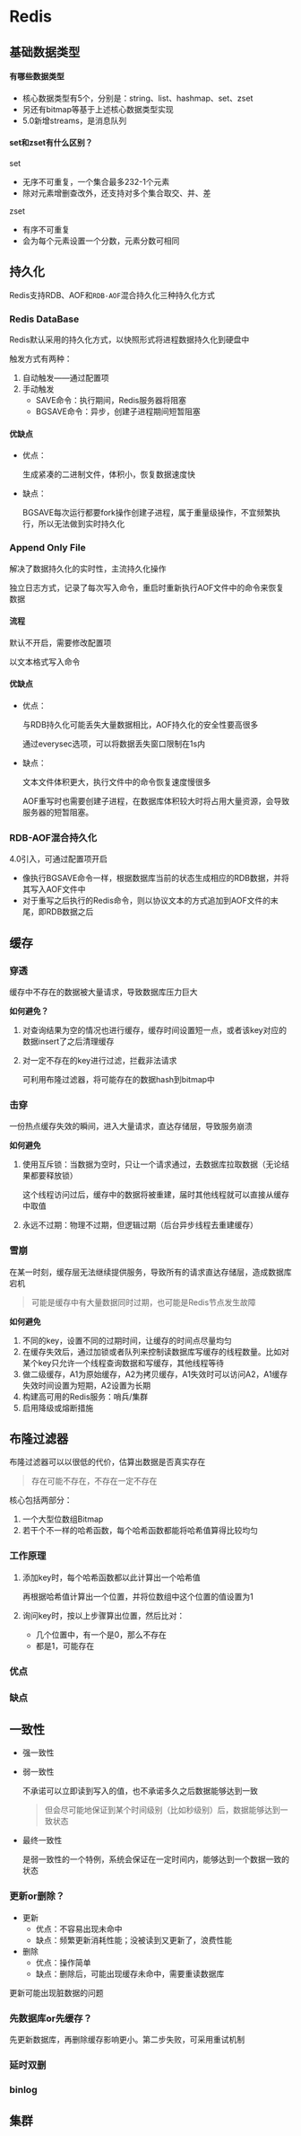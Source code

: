 # Redis

## 基础数据类型

#### 有哪些数据类型

* 核心数据类型有5个，分别是：string、list、hashmap、set、zset
* 另还有bitmap等基于上述核心数据类型实现
* 5.0新增streams，是消息队列

#### set和zset有什么区别？

set

* 无序不可重复，一个集合最多232-1个元素
* 除对元素增删查改外，还支持对多个集合取交、并、差

zset

* 有序不可重复
* 会为每个元素设置一个分数，元素分数可相同

## 持久化

Redis支持RDB、AOF和`RDB-AOF`混合持久化三种持久化方式

### Redis DataBase

Redis默认采用的持久化方式，以快照形式将进程数据持久化到硬盘中

触发方式有两种：

1. 自动触发——通过配置项
2. 手动触发
   * SAVE命令：执行期间，Redis服务器将阻塞
   * BGSAVE命令：异步，创建子进程期间短暂阻塞

#### 优缺点

* 优点：

  生成紧凑的二进制文件，体积小，恢复数据速度快

* 缺点：

  BGSAVE每次运行都要fork操作创建子进程，属于重量级操作，不宜频繁执行，所以无法做到实时持久化

### Append Only File

解决了数据持久化的实时性，主流持久化操作

独立日志方式，记录了每次写入命令，重启时重新执行AOF文件中的命令来恢复数据

#### 流程

默认不开启，需要修改配置项

以文本格式写入命令

#### 优缺点

* 优点：

  与RDB持久化可能丢失大量数据相比，AOF持久化的安全性要高很多

  通过everysec选项，可以将数据丢失窗口限制在1s内

* 缺点：

  文本文件体积更大，执行文件中的命令恢复速度慢很多

  AOF重写时也需要创建子进程，在数据库体积较大时将占用大量资源，会导致服务器的短暂阻塞。

### RDB-AOF混合持久化

4.0引入，可通过配置项开启

- 像执行BGSAVE命令一样，根据数据库当前的状态生成相应的RDB数据，并将其写入AOF文件中
- 对于重写之后执行的Redis命令，则以协议文本的方式追加到AOF文件的末尾，即RDB数据之后

## 缓存

### 穿透

缓存中不存在的数据被大量请求，导致数据库压力巨大

**如何避免？**

1. 对查询结果为空的情况也进行缓存，缓存时间设置短一点，或者该key对应的数据insert了之后清理缓存

2. 对一定不存在的key进行过滤，拦截非法请求

   可利用布隆过滤器，将可能存在的数据hash到bitmap中

### 击穿

一份热点缓存失效的瞬间，进入大量请求，直达存储层，导致服务崩溃

**如何避免**

1. 使用互斥锁：当数据为空时，只让一个请求通过，去数据库拉取数据（无论结果都要释放锁）

   这个线程访问过后，缓存中的数据将被重建，届时其他线程就可以直接从缓存中取值

2. 永远不过期：物理不过期，但逻辑过期（后台异步线程去重建缓存）

### 雪崩

在某一时刻，缓存层无法继续提供服务，导致所有的请求直达存储层，造成数据库宕机

>  可能是缓存中有大量数据同时过期，也可能是Redis节点发生故障

**如何避免**

1. 不同的key，设置不同的过期时间，让缓存的时间点尽量均匀
2. 在缓存失效后，通过加锁或者队列来控制读数据库写缓存的线程数量。比如对某个key只允许一个线程查询数据和写缓存，其他线程等待
3. 做二级缓存，A1为原始缓存，A2为拷贝缓存，A1失效时可以访问A2，A1缓存失效时间设置为短期，A2设置为长期
4. 构建高可用的Redis服务：哨兵/集群
5. 启用降级或熔断措施

## 布隆过滤器

布隆过滤器可以以很低的代价，估算出数据是否真实存在

> 存在可能不存在，不存在一定不存在

核心包括两部分：

1. 一个大型位数组Bitmap
2. 若干个不一样的哈希函数，每个哈希函数都能将哈希值算得比较均匀

### 工作原理

1. 添加key时，每个哈希函数都以此计算出一个哈希值

   再根据哈希值计算出一个位置，并将位数组中这个位置的值设置为1

2. 询问key时，按以上步骤算出位置，然后比对：

   * 几个位置中，有一个是0，那么不存在
   * 都是1，可能存在

### 优点

### 缺点

## 一致性

* 强一致性

* 弱一致性

  不承诺可以立即读到写入的值，也不承诺多久之后数据能够达到一致

  > 但会尽可能地保证到某个时间级别（比如秒级别）后，数据能够达到一致状态

* 最终一致性

  是弱一致性的一个特例，系统会保证在一定时间内，能够达到一个数据一致的状态

### 更新or删除？

* 更新
  * 优点：不容易出现未命中
  * 缺点：频繁更新消耗性能；没被读到又更新了，浪费性能
* 删除
  * 优点：操作简单
  * 缺点：删除后，可能出现缓存未命中，需要重读数据库

更新可能出现脏数据的问题

### 先数据库or先缓存？

先更新数据库，再删除缓存影响更小。第二步失败，可采用重试机制

### 延时双删

### binlog





## 集群

